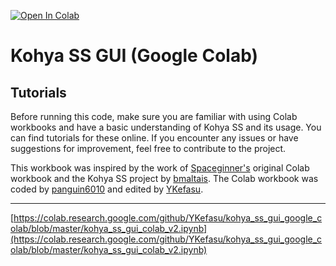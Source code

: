 [![Open In Colab](https://colab.research.google.com/assets/colab-badge.svg)](https://colab.research.google.com/github/YKefasu/kohya_ss_gui_google_colab/blob/master/kohya_ss_gui_colab_v2.ipynb)

# Kohya SS GUI (Google Colab)

## Tutorials

Before running this code, make sure you are familiar with using Colab workbooks and have a basic understanding of Kohya SS and its usage. You can find tutorials for these online. If you encounter any issues or have suggestions for improvement, feel free to contribute to the project.

This workbook was inspired by the work of [Spaceginner's](https://github.com/Spaceginner) original Colab workbook and the Kohya SS project by [bmaltais](https://github.com/bmaltais/kohya_ss). The Colab workbook was coded by [panguin6010](https://github.com/panguin6010/kohya_ss_google_colab) and edited by [YKefasu](https://github.com/YKefasu/kohya_ss_gui_google_colab).

---

[https://colab.research.google.com/github/YKefasu/kohya_ss_gui_google_colab/blob/master/kohya_ss_gui_colab_v2.ipynb](https://colab.research.google.com/github/YKefasu/kohya_ss_gui_google_colab/blob/master/kohya_ss_gui_colab_v2.ipynb)
